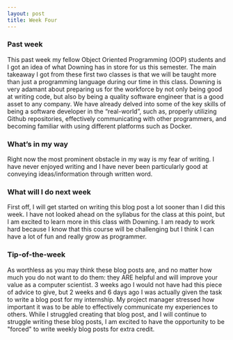 ```yaml
---
layout: post
title: Week Four
---
```


### Past week
This past week my fellow Object Oriented Programming (OOP) students and I got an idea of what Downing has in store for us this semester. The main takeaway I got from these first two classes is that we will be taught more than just a programming language during our time in this class. Downing is very adamant about preparing us for the workforce by not only being good at writing code, but also by being a quality software engineer that is a good asset to any company. We have already delved into some of the key skills of being a software developer in the “real-world”, such as, properly utilizing Github repositories, effectively communicating with other programmers, and becoming familiar with using different platforms such as Docker.  

### What’s in my way
Right now the most prominent obstacle in my way is my fear of writing. I have never enjoyed writing and I have never been particularly good at conveying ideas/information through written word. 

### What will I do next week
First off, I will get started on writing this blog post a lot sooner than I did this week. I have not looked ahead on the syllabus for the class at this point, but I am excited to learn more in this class with Downing. I am ready to work hard because I know that this course will be challenging but I think I can have a lot of fun and really grow as programmer.

### Tip-of-the-week
As worthless as you may think these blog posts are, and no matter how much you do not want to do them: they ARE helpful and will improve your value as a computer scientist. 3 weeks ago I would not have had this piece of advice to give, but 2 weeks and 6 days ago I was actually given the task to write a blog post for my internship. My project manager stressed how important it was to be able to effectively communicate my experiences to others. While I struggled creating that blog post, and I will continue to struggle writing these blog posts, I am excited to have the opportunity to be "forced" to write weekly blog posts for extra credit.
